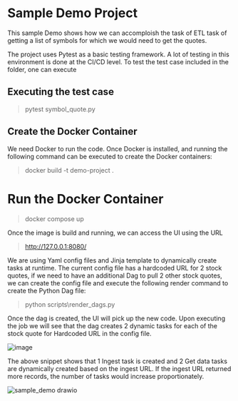 # Sample Demo Project
This sample Demo shows how we can accomploish the task of ETL task of getting a list of symbols for which we would need to get the quotes. 

The project uses Pytest as a basic testing framework. A lot of testing in this environment is done at the CI/CD level. To test the test case included in the folder, one can execute 

## Executing the test case
> pytest symbol_quote.py

## Create the Docker Container
We need Docker to run the code. Once Docker is installed, and running the following command can be executed to create the Docker containers:
> docker build -t demo-project .

# Run the Docker Container
> docker compose up

Once the image is build and running, we can access the UI using the URL 
> http://127.0.0.1:8080/

We are using Yaml config files and Jinja template to dynamically create tasks at runtime. The current config file has a hardcoded URL for 2 stock quotes, if we need to have an additional Dag to pull 2 other stock quotes, we can create the config file and execute the following render command to create the Python Dag file:
> python scripts\render_dags.py

Once the dag is created, the UI will pick up the new code. Upon executing the job we will see that the dag creates 2 dynamic tasks for each of the stock quote for Hardcoded URL in the config file.

![image](https://github.com/user-attachments/assets/b5d39373-f85c-4cd2-852b-87b9b187d988)

The above snippet shows that 1 Ingest task is created and 2 Get data tasks are dynamically created based on the ingest URL. If the ingest URL returned more records, the number of tasks would increase proportionately. 

![sample_demo drawio](https://github.com/user-attachments/assets/8d0173fb-66b9-45f5-aae9-15fadbb9ef76)

